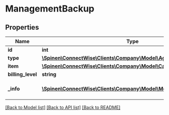 # ManagementBackup

## Properties
Name | Type | Description | Notes
------------ | ------------- | ------------- | -------------
**id** | **int** |  | [optional] 
**type** | [**\Spinen\ConnectWise\Clients\Company\Model\AgreementTypeReference**](AgreementTypeReference.md) |  | 
**item** | [**\Spinen\ConnectWise\Clients\Company\Model\CatalogItemReference**](CatalogItemReference.md) |  | 
**billing_level** | **string** |  | 
**_info** | [**\Spinen\ConnectWise\Clients\Company\Model\Metadata**](Metadata.md) | Metadata of the entity | [optional] 

[[Back to Model list]](../README.md#documentation-for-models) [[Back to API list]](../README.md#documentation-for-api-endpoints) [[Back to README]](../README.md)


